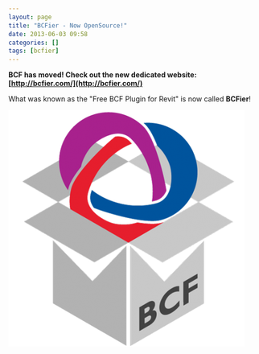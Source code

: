 ```yaml
---
layout: page
title: "BCFier - Now OpenSource!"
date: 2013-06-03 09:58
categories: []
tags: [bcfier]
---
```

**BCF has moved! Check out the new dedicated website: [http://bcfier.com/](http://bcfier.com/)**

What was known as the "Free BCF Plugin for Revit" is now called **BCFier**! 

![BCFier](/assets/2014/07/bcfier-470x470.png)

